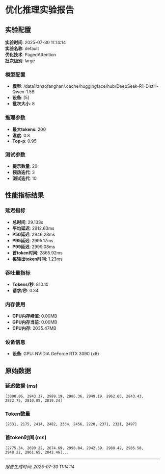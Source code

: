 # 优化推理实验报告

## 实验配置
**实验时间**: 2025-07-30 11:14:14  
**实验名称**: default  
**优化技术**: PagedAttention  
**批次级别**: large  

### 模型配置
- **模型**: /data1/zhaofanghan/.cache/huggingface/hub/DeepSeek-R1-Distill-Qwen-1.5B
- **设备**: [5]
- **批次大小**: 8

### 推理参数
- **最大tokens**: 200
- **温度**: 0.8
- **Top-p**: 0.95

### 测试参数
- **提示数量**: 20
- **预热迭代**: 3
- **测试迭代**: 10

## 性能指标结果

### 延迟指标
- **总时间**: 29.133s
- **平均延迟**: 2912.63ms
- **P50延迟**: 2946.28ms
- **P95延迟**: 2995.17ms
- **P99延迟**: 2999.08ms
- **首token时间**: 2865.92ms
- **每输出token时间**: 1.23ms

### 吞吐量指标
- **Tokens/秒**: 810.10
- **请求/秒**: 0.34

### 内存使用
- **GPU内存峰值**: 0.00MB
- **GPU内存当前**: 0.00MB
- **CPU内存**: 2035.47MB

### 设备信息
- **设备**: GPU: NVIDIA GeForce RTX 3090 (x8)

## 原始数据

### 延迟数据 (ms)
```
[3000.06, 2943.37, 2989.19, 2986.36, 2949.19, 2962.65, 2843.43, 2822.75, 2810.05, 2819.24]
```

### Token数量
```
[2331, 2175, 2414, 2482, 2334, 2456, 2220, 2371, 2321, 2497]
```

### 首token时间 (ms)
```
[2775.34, 2690.22, 2674.69, 2998.84, 2942.59, 2988.42, 2985.58, 2948.22, 2961.65, 2842.46]...
```

---
*报告生成时间: 2025-07-30 11:14:14*
